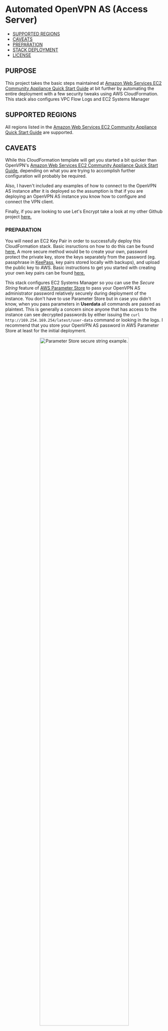 # Automated OpenVPN AS (Access Server)

- [SUPPORTED REGIONS](#supported-regions)
- [CAVEATS](#caveats)
- [PREPARATION](#preparation)
- [STACK DEPLOYMENT](#stack-deployment)
- [LICENSE](#license)

## PURPOSE

This project takes the basic steps maintained at [Amazon Web Services EC2 Community Appliance Quick Start Guide](https://docs.openvpn.net/how-to-tutorialsguides/virtual-platforms/amazon-ec2-appliance-ami-quick-start-guide/) at bit further by automating the entire deployment with a few security tweaks using AWS CloudFormation. This stack also configures VPC Flow Logs and EC2 Systems Manager

## SUPPORTED REGIONS

All regions listed in the [Amazon Web Services EC2 Community Appliance Quick Start Guide](https://docs.openvpn.net/how-to-tutorialsguides/virtual-platforms/amazon-ec2-appliance-ami-quick-start-guide/) are supported.

## CAVEATS

While this CloudFormation template will get you started a bit quicker than OpenVPN's [Amazon Web Services EC2 Community Appliance Quick Start Guide](https://docs.openvpn.net/how-to-tutorialsguides/virtual-platforms/amazon-ec2-appliance-ami-quick-start-guide/), depending on what you are trying to accomplish further configuration will probably be required.

Also, I haven't included any examples of how to connect to the OpenVPN AS instance after it is deployed so the assumption is that if you are deploying an OpenVPN AS instance you know how to configure and connect the VPN client.

Finally, if you are looking to use Let's Encrypt take a look at my other Github project [here.](https://github.com/virtualjj/automated-openvpnas-cloudflare-letsencrypt)

### PREPARATION

You will need an EC2 Key Pair in order to successfully deploy this CloudFormation stack. Basic insructions on how to do this can be found [here.](http://docs.aws.amazon.com/AWSEC2/latest/UserGuide/ec2-key-pairs.html#having-ec2-create-your-key-pair) A more secure method would be to create your own, password protect the private key, store the keys separately from the password (eg. passphrase in [KeePass](http://keepass.info/), key pairs stored locally with backups), and upload the public key to AWS. Basic instructions to get you started with creating your own key pairs can be found [here.](http://docs.aws.amazon.com/AWSEC2/latest/UserGuide/ec2-key-pairs.html#having-ec2-create-your-key-pair)

This stack configures EC2 Systems Manager so you can use the *Secure String* feature of [AWS Parameter Store](http://docs.aws.amazon.com/systems-manager/latest/userguide/systems-manager-paramstore.html) to pass your OpenVPN AS administrator password relatively securely during deployment of the instance. You don't have to use Parameter Store but in case you didn't know, when you pass parameters in **Userdata** all commands are passed as plaintext. This is generally a concern since anyone that has access to the instance can see decrypted passwords by either issuing the `curl http://169.254.169.254/latest/user-data` command or looking in the logs. I recommend that you store your OpenVPN AS password in AWS Parameter Store at least for the initial deployment.

<p align="center">
<img src="https://github.com/virtualjj/automated-openvpnas/blob/master/images/readme/prepstep-000-parameter-store-example.jpg" alt="Parameter Store secure string example." height="75%" width="75%">
</p>

### STACK DEPLOYMENT

1. Login to your AWS account and select the region that you want to deploy the OpenVPN AS instance. This is very important as its easy to accidentally open tabs in other regions.

<p align="center">
<img src="https://github.com/virtualjj/automated-openvpnas/blob/master/images/readme/deploystep-000-login-region-check.jpg" alt="Make sure in the intended AWS region." height="75%" width="75%">
</p>

2. Click the **Launch Stack** button below to go directly to the CloudFormation service in the selected region of your AWS account.

[![Launch CloudFormation Stack](https://s3.amazonaws.com/cloudformation-examples/cloudformation-launch-stack.png
)](https://console.aws.amazon.com/cloudformation/home?region=us-west-2#/stacks/new?stackName=openvpnas&templateURL=https://s3-us-west-2.amazonaws.com/github-automated-openvpnas/automated-openvpnas.yml)

3. You will now see the **Create Stack** section of CloudFormation. The most important thing to confirm on this screen is the region. Click **Next**.

<p align="center">
<img src="https://github.com/virtualjj/automated-openvpnas/blob/master/images/readme/deploystep-003-region-check-again.jpg" alt="Double-check in the intended AWS region." height="75%" width="75%">
</p>

4. You can stick with the defaults here but try and enter a hostname for the instance. If you plan on accessing the web console using a DNS name and/or using custom TLS certificates (eg. Let's Encrypt) you will need a proper hostname FQDN anyway so this will save you a step in the future.

<p align="center">
<img src="https://github.com/virtualjj/automated-openvpnas/blob/master/images/readme/deploystep-004-enter-fqdn.jpg" alt="Double-check in the intended AWS region." height="75%" width="75%">
</p>

5. The parameters highlighted in red are important so make sure to set them. If you don't select an **EC2 Key Pair** the stack will fail. For **OpenVPN AS Management IP** please specify a source IP (i.e. YOUR IP). If you absolutely want to open this to the world you will need to modify the template directly. For **OpenVPN AS Admin Username** set a unique username and avoid the default. Finally, as mentioned in the **Preparation** section above you have a choice to set a password using the AWS Parameter Store or after logging into the OpenVPN AS web Admin Login screen. Click **Next**.

<p align="center">
<img src="https://github.com/virtualjj/automated-openvpnas/blob/master/images/readme/deploystep-005-basic-setup.jpg" alt="Choose a key pair, source IP, and admin username/password." height="75%" width="75%">
</p>

6. There isn't much to do at the **Options** screen. Feel free to add some custom tags (good practice by the way) otherwise click **Next**.

<p align="center">
<img src="https://github.com/virtualjj/automated-openvpnas/blob/master/images/readme/deploystep-006-options-tags.jpg" alt="Options screen, not much to do here." height="75%" width="75%">
</p>

7. This is the final confirmation screen before launching the stack. You can confirm the parameter settings that you chose. Also note that the stack will rollback on failure so you won't have any orphaned resources if something goes whacky. Make sure to check the acknowledgement check box and click **Create**.

<p align="center">
<img src="https://github.com/virtualjj/automated-openvpnas/blob/master/images/readme/deploystep-007-confirm-before-launch.jpg" alt="Final confirmation before lauching the CloudFormation stack." height="75%" width="75%">
</p>

8. Hopefully nothing borked out and after about 5 minutes you should see a nice green status of **CREATE_COMPLETE**.

<p align="center">
<img src="https://github.com/virtualjj/automated-openvpnas/blob/master/images/readme/deploystep-008-stack-launch-success.jpg" alt="Confirm successful stack launch." height="75%" width="75%">
</p>

9. It will be tempting to try logging into the instance and start doing "stuff". Be patient and wait for the instance status checks to complete. Also, if you try logging into the instance too early you'll break the initial ***ovpn-init --ec2*** script which is responsible for unattended setup.

<p align="center">
<img src="https://github.com/virtualjj/automated-openvpnas/blob/master/images/readme/deploystep-009-not-ready-status.jpg" alt="Confirm successful stack launch." height="75%" width="75%">
</p>

<p align="center">
<img src="https://github.com/virtualjj/automated-openvpnas/blob/master/images/readme/deploystep-009.5-checks-passed.jpg" alt="Confirm successful stack launch." height="75%" width="75%">
</p>


10. Head back to CloudFormation and click on the **Overview** dropdown and select **Outputs**. Click on the hyperlink to have a new tab open that will take you to the OpenVPN AS web admin Login page. Remember that at this point, even though you might have entered a custom hostname parameter you can only access the Admin Login page by IP address since DNS is not configured yet.

<p align="center">
<img src="https://github.com/virtualjj/automated-openvpnas/blob/master/images/readme/deploystep-010-stack-outputs.jpg" alt="Confirm successful stack launch." height="75%" width="75%">
</p>

11. In the example below Chrome will spit out a warning&mdash;this is because the instance is using a self-signed certificate. Go ahead and proceed or whitelist depending on which browser you are using.

<p align="center">
<img src="https://github.com/virtualjj/automated-openvpnas/blob/master/images/readme/deploystep-011-cert-warning.jpg" alt="Confirm successful stack launch." height="75%" width="75%">
</p>

12. Congratulations if you see the **Admin Login** page! Enter the username and either the default password of ***ChangeMePlease*** or the password that you saved in the Parameter Store secure string.

<p align="center">
<img src="https://github.com/virtualjj/automated-openvpnas/blob/master/images/readme/deploystep-012-initial-login.jpg" alt="Confirm successful stack launch." height="75%" width="75%">
</p>

13. Read the EULA and click **Agree** you filthy liar (apologies if you actually do read EULAs).

<p align="center">
<img src="https://github.com/virtualjj/automated-openvpnas/blob/master/images/readme/deploystep-013-accept-eula.jpg" alt="Confirm successful stack launch." height="75%" width="75%">
</p>

14. You now have a fully functional OpenVPN AS server. Have a look around and confirm some of the settings such as the **Server Name**.

<p align="center">
<img src="https://github.com/virtualjj/automated-openvpnas/blob/master/images/readme/deploystep-014-working-openvpnas.jpg" alt="Confirm successful stack launch." height="75%" width="75%">
</p>

15. Not that it matters with a self-signed TLS certificate but notice that only TLS 1.2 is enabled.

<p align="center">
<img src="https://github.com/virtualjj/automated-openvpnas/blob/master/images/readme/deploystep-015-only-tls-1.2-.jpg" alt="Confirm successful stack launch." height="75%" width="75%">
</p>

## LICENSE

This project is licensed under the MIT License - see the [LICENSE.md](LICENSE.md) file for details
